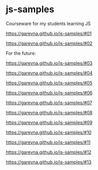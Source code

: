 # js-samples

Courseware for my students learning JS

https://garevna.github.io/js-samples/#01

https://garevna.github.io/js-samples/#02


For the future:

https://garevna.github.io/js-samples/#03

https://garevna.github.io/js-samples/#04

https://garevna.github.io/js-samples/#05

https://garevna.github.io/js-samples/#06

https://garevna.github.io/js-samples/#07

https://garevna.github.io/js-samples/#08

https://garevna.github.io/js-samples/#09

https://garevna.github.io/js-samples/#10

https://garevna.github.io/js-samples/#11

https://garevna.github.io/js-samples/#12

https://garevna.github.io/js-samples/#13

